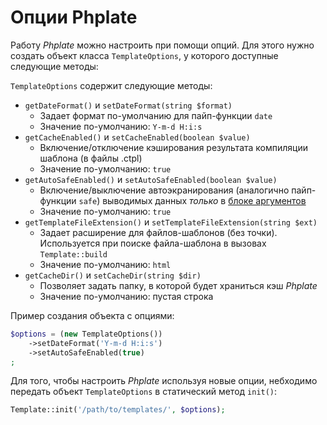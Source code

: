 # Опции Phplate

Работу *Phplate* можно настроить при помощи опций.
Для этого нужно создать объект класса `TemplateOptions`, у которого доступные следующие методы:

`TemplateOptions` содержит следующие методы:
- `getDateFormat()` и `setDateFormat(string $format)`
  - Задает формат по-умолчанию для пайп-функции `date`
  - Значение по-умолчанию: `Y-m-d H:i:s`
- `getCacheEnabled()` и `setCacheEnabled(boolean $value)`
  - Включение/отключение кэширования результата компиляции шаблона (в файлы .ctpl)
  - Значение по-умолчанию: `true`
- `getAutoSafeEnabled()` и `setAutoSafeEnabled(boolean $value)`
  - Включение/выключение автоэкранирования (аналогично пайп-функции `safe`) выводимых данных _только_ в [блоке аргументов](syntax.md)
  - Значение по-умолчанию: `true`
- `getTemplateFileExtension()` и `setTemplateFileExtension(string $ext)`
  - Задает расширение для файлов-шаблонов (без точки). Используется при поиске файла-шаблона в вызовах `Template::build`
  - Значение по-умолчанию: `html`
- `getCacheDir()` и `setCacheDir(string $dir)`
  - Позволяет задать папку, в которой будет храниться кэш *Phplate*
  - Значение по-умолчанию: пустая строка


Пример создания объекта с опциями:
```php
$options = (new TemplateOptions())
    ->setDateFormat('Y-m-d H:i:s')
    ->setAutoSafeEnabled(true)
;
```

Для того, чтобы настроить *Phplate* используя новые опции, небходимо передать объект `TemplateOptions` в статический метод `init()`:
```php
Template::init('/path/to/templates/', $options);
```
